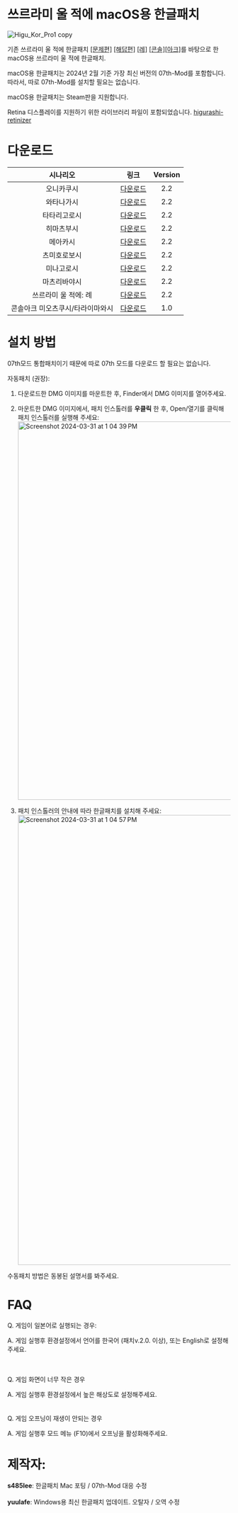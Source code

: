 # 쓰르라미 울 적에 macOS용 한글패치
![Higu_Kor_Pro1 copy](https://github.com/s485lee/Higurashi_Korean_Mac/assets/155126361/fd296659-d00e-46b6-91d2-07773c39f01a)<br /> 

기존 쓰르라미 울 적에 한글패치 [[문제편]](https://gall.dcinside.com/mgallery/board/view/?id=higurashi&no=7077) [[해답편]](https://gall.dcinside.com/mgallery/board/view/?id=higurashi&no=11567) [[례]](https://gall.dcinside.com/m/higurashi/521638) [[콘솔]](https://gall.dcinside.com/mgallery/board/view/?id=higurashi&no=215292)[[아크]](https://gall.dcinside.com/mgallery/board/view/?id=higurashi&no=567828)를 바탕으로 한 macOS용 쓰르라미 울 적에 한글패치.<br /> 

macOS용 한글패치는 2024년 2월 기준 가장 최신 버전의 07th-Mod를 포함합니다. 따라서, 따로 07th-Mod를 설치할 필요는 없습니다.<br />

macOS용 한글패치는 Steam판을 지원합니다.<br />

Retina 디스플레이를 지원하기 위한 라이브러리 파일이 포함되었습니다. [higurashi-retinizer](https://github.com/TellowKrinkle/higurashi-retinaizer)<br />

# 다운로드
| 시나리오  | 링크 | Version |
| :---:  | :---:  | :---:  |
| 오니카쿠시  | [다운로드](https://mega.nz/file/qU4wjB6B#KOcjYQ96x4KspqjUiagp377PSo61wxNGZujNtMlMQGY)  | 2.2  |
| 와타나가시 | [다운로드](https://mega.nz/file/vBogFLRY#00YW6QuN8skFKPNICrzebC-2hfkpyxU00Srft9M_frk)  | 2.2  |
| 타타리고로시  | [다운로드](https://mega.nz/file/jZgw3ZQZ#86nZJ55skVKCZgS7sIIQCc_R7COeHAqpuIHEHqv1Upw)  | 2.2  |
| 히마츠부시  | [다운로드](https://mega.nz/file/DcwRyAJZ#_G205Q2i3zUIzhWive85h2QMThxZG5tcUu00pCVRVWI)  | 2.2  |
| 메아카시  | [다운로드](https://mega.nz/file/SMJ0EAiB#rujO_P4SzVaEa3LNYunQEItQNPMX03OALwdtRVE2P5A)  | 2.2  |
| 츠미호로보시  | [다운로드](https://mega.nz/file/7dphUT5A#4tVqTjhbWeXa_WSsAFtmj2LzFv3fCg1Qn1kg8UUnW30)  | 2.2  |
| 미나고로시  | [다운로드](https://mega.nz/file/rAZ23YBJ#AnDQjVfsV05CLPjAuiD64qI9Jqe9kjcg5ab4qMKHhoI)  | 2.2  |
| 마츠리바야시  | [다운로드](https://mega.nz/file/CVIj2axJ#25XRHeoWPta4zLzKx81MC1GlrFVmAtOiZhtAh0lQPgY)  | 2.2  |
| 쓰르라미 울 적에: 례  | [다운로드](https://mega.nz/file/OYAE1ZaD#ZWMKNdoC8Ke2_l03Xpv86_p7PipiplgpHjGgdNCs8Wc)  | 2.2  |
| 콘솔아크 미오츠쿠시/타라이마와시  | [다운로드](https://github.com/s485lee/Miot_Omot_Korean/releases/tag/Release)  | 1.0  |


# 설치 방법
07th모드 통합패치이기 때문에 따로 07th 모드를 다운로드 할 필요는 없습니다. <br />

자동패치 (권장):<br /> 

1. 다운로드한 DMG 이미지를 마운트한 후, Finder에서 DMG 이미지를 열어주세요. <br />

2. 마운트한 DMG 이미지에서, 패치 인스톨러를 **우클릭** 한 후, Open/열기를 클릭해 패치 인스톨러를 실행해 주세요:<br />
<img width="855" alt="Screenshot 2024-03-31 at 1 04 39 PM" src="https://github.com/s485lee/Higurashi_Korean_Mac/assets/155126361/5279c053-7704-418e-8933-9173987553eb"><br /> 

3. 패치 인스톨러의 안내에 따라 한글패치를 설치해 주세요: <br />
<img width="1017" alt="Screenshot 2024-03-31 at 1 04 57 PM" src="https://github.com/s485lee/Higurashi_Korean_Mac/assets/155126361/359871f8-3e4b-4b00-977a-95749536a27a"><br /> 

수동패치 방법은 동봉된 설명서를 봐주세요.

# FAQ
Q. 게임이 일본어로 실행되는 경우:<br />

A. 게임 실행후 환경설정에서 언어를 한국어 (패치v.2.0. 이상), 또는 English로 설정해주세요.<br />

<br />
<br />
Q. 게임 화면이 너무 작은 경우<br />

A. 게임 실행후 환경설정에서 높은 해상도로 설정해주세요.<br />
<br />
<br />
Q. 게임 오프닝이 재생이 안되는 경우<br />

A. 게임 실행후 모드 메뉴 (F10)에서 오프닝을 활성화해주세요.<br />

# 제작자:
**s485lee**: 한글패치 Mac 포팅 / 07th-Mod 대응 수정<br />
<br />
**yuulafe**: Windows용 최신 한글패치 업데이트. 오탈자 / 오역 수정

